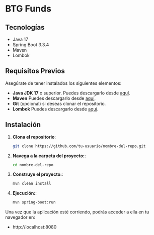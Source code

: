 # BTG Funds

## Tecnologías

- Java 17
- Spring Boot 3.3.4
- Maven
- Lombok

## Requisitos Previos

Asegúrate de tener instalados los siguientes elementos:

- **Java JDK 17** o superior. Puedes descargarlo desde [aquí](https://www.oracle.com/java/technologies/javase-jdk17-downloads.html).
- **Maven** Puedes descargarlo desde [aquí](https://maven.apache.org/download.cgi).
- **Git** (opcional) si deseas clonar el repositorio.
- **Lombok** Puedes descargarlo desde [aquí](https://projectlombok.org/download).

## Instalación

1. **Clona el repositorio**:

   ```bash
   git clone https://github.com/tu-usuario/nombre-del-repo.git

2. **Navega a la carpeta del proyecto:**:

   ```bash
   cd nombre-del-repo

3. **Construye el proyecto:**:

    ```bash
    mvn clean install

4. **Ejecución:**:

    ```bash
    mvn spring-boot:run

Una vez que la aplicación esté corriendo, podrás acceder a ella en tu navegador en:

- http://localhost:8080
